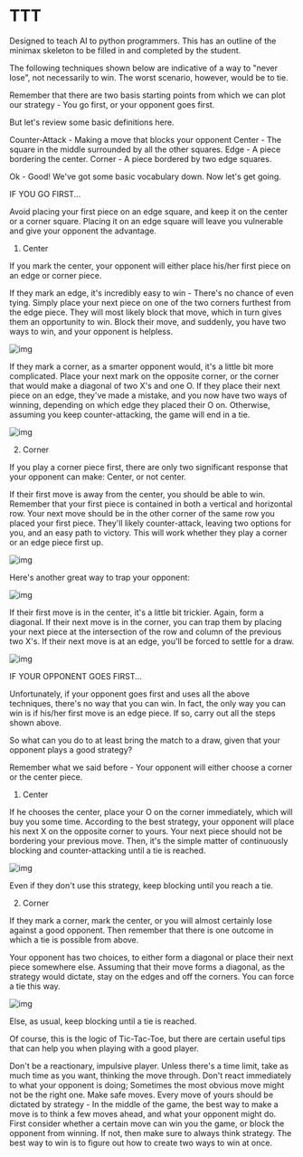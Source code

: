 # TTT

Designed to teach AI to python programmers.  This has an outline of the minimax skeleton to be filled in and completed by the student.


The following techniques shown below are indicative of a way to "never lose", not necessarily to win. The worst scenario, however, would be to tie.

Remember that there are two basis starting points from which we can plot our strategy - You go first, or your opponent goes first.

But let's review some basic definitions here.






Counter-Attack - Making a move that blocks your opponent
Center - The square in the middle surrounded by all the other squares.
Edge - A piece bordering the center.
Corner - A piece bordered by two edge squares.

Ok - Good! We've got some basic vocabulary down. Now let's get going.



IF YOU GO FIRST...

Avoid placing your first piece on an edge square, and keep it on the center or a corner square. Placing it on an edge square will leave you vulnerable and give your opponent the advantage.

1) Center

If you mark the center, your opponent will either place his/her first piece on an edge or corner piece.


If they mark an edge, it's incredibly easy to win - There's no chance of even tying. Simply place your next piece on one of the two corners furthest from the edge piece. They will most likely block that move, which in turn gives them an opportunity to win. Block their move, and suddenly, you have two ways to win, and your opponent is helpless.

![img](https://qph.fs.quoracdn.net/main-qimg-909c4cd5791ce72dbb60e59c55fc0497.webp)

If they mark a corner, as a smarter opponent would, it's a little bit more complicated. Place your next mark on the opposite corner, or the corner that would make a diagonal of two X's and one O. If they place their next piece on an edge, they've made a mistake, and you now have two ways of winning, depending on which edge they placed their O on. Otherwise, assuming you keep counter-attacking, the game will end in a tie.


![img](https://qph.fs.quoracdn.net/main-qimg-48c9c5073adbb6825e09dfc3515d4790.webp)

2) Corner

If you play a corner piece first, there are only two significant response that your opponent can make: Center, or not center.


If their first move is away from the center, you should be able to win. Remember that your first piece is contained in both a vertical and horizontal row. Your next move should be in the other corner of the same row you placed your first piece. They'll likely counter-attack, leaving two options for you, and an easy path to victory. This will work whether they play a corner or an edge piece first up.


![img](https://qph.fs.quoracdn.net/main-qimg-6e2dc2e1f7e0f4faae9f7b2c1adae54e.webp)

Here's another great way to trap your opponent:

![img](https://qph.fs.quoracdn.net/main-qimg-4fd02cf4e39db99faaf000e13d5c75f4.webp)



If their first move is in the center, it's a little bit trickier. Again, form a diagonal. If their next move is in the corner, you can trap them by placing your next piece at the intersection of the row and column of the previous two X's. If their next move is at an edge, you'll be forced to settle for a draw.


![img](https://qph.fs.quoracdn.net/main-qimg-a3f2d4ff6330fef53ea986775c2b355c.webp)

IF YOUR OPPONENT GOES FIRST...

Unfortunately, if your opponent goes first and uses all the above techniques, there's no way that you can win. In fact, the only way you can win is if his/her first move is an edge piece. If so, carry out all the steps shown above.

So what can you do to at least bring the match to a draw, given that your opponent plays a good strategy?

Remember what we said before - Your opponent will either choose a corner or the center piece.

1) Center

If he chooses the center, place your O on the corner immediately, which will buy you some time. According to the best strategy, your opponent will place his next X on the opposite corner to yours. Your next piece should not be bordering your previous move. Then, it's the simple matter of continuously blocking and counter-attacking until a tie is reached.


![img](https://qph.fs.quoracdn.net/main-qimg-ebdfbaad3d3c4fb8acf0843346097dbf.webp)

Even if they don't use this strategy, keep blocking until you reach a tie.

2) Corner

If they mark a corner, mark the center, or you will almost certainly lose against a good opponent. Then remember that there is one outcome in which a tie is possible from above.

Your opponent has two choices, to either form a diagonal or place their next piece somewhere else. Assuming that their move forms a diagonal, as the strategy would dictate, stay on the edges and off the corners. You can force a tie this way.

![img](https://qph.fs.quoracdn.net/main-qimg-7053455ee1e432172bbcc0cd34d44502.webp)

Else, as usual, keep blocking until a tie is reached.

Of course, this is the logic of Tic-Tac-Toe, but there are certain useful tips that can help you when playing with a good player.


Don't be a reactionary, impulsive player. Unless there's a time limit, take as much time as you want, thinking the move through. Don't react immediately to what your opponent is doing; Sometimes the most obvious move might not be the right one.
Make safe moves. Every move of yours should be dictated by strategy - In the middle of the game, the best way to make a move is to think a few moves ahead, and what your opponent might do. First consider whether a certain move can win you the game, or block the opponent from winning. If not, then make sure to always think strategy. The best way to win is to figure out how to create two ways to win at once.
